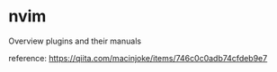 nvim
====

Overview
plugins and their manuals

reference: https://qiita.com/macinjoke/items/746c0c0adb74cfdeb9e7
